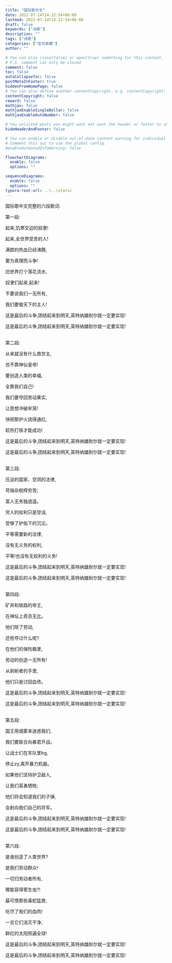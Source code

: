 ```yaml
---
title: "国际歌中文"
date: 2022-07-14T14:22:54+08:00
lastmod: 2022-07-14T14:22:54+08:00
draft: false
keywords: ["诗歌"]
description: ""
tags: ["诗歌"]
categories: ["佳句收藏"]
author: ""

# You can also close(false) or open(true) something for this content.
# P.S. comment can only be closed
comment: false
toc: false
autoCollapseToc: false
postMetaInFooter: true
hiddenFromHomePage: false
# You can also define another contentCopyright. e.g. contentCopyright: "This is another copyright."
contentCopyright: false
reward: false
mathjax: false
mathjaxEnableSingleDollar: false
mathjaxEnableAutoNumber: false

# You unlisted posts you might want not want the header or footer to show
hideHeaderAndFooter: false

# You can enable or disable out-of-date content warning for individual post.
# Comment this out to use the global config.
#enableOutdatedInfoWarning: false

flowchartDiagrams:
  enable: false
  options: ""

sequenceDiagrams: 
  enable: false
  options: ""
typora-root-url: ..\..\static
---
```


<!--more-->
国际歌中文完整的六段歌词:

第一段:

起来,饥寒交迫的奴隶!

起来,全世界受苦的人!

满腔的热血已经沸腾,

要为真理而斗争!

旧世界打个落花流水,

奴隶们起来,起来!

不要说我们一无所有,

我们要做天下的主人!

这是最后的斗争,团结起来到明天,英特纳雄耐尔就一定要实现!

这是最后的斗争,团结起来到明天,英特纳雄耐尔就一定要实现!

</br>
第二段:

从来就没有什么救世主,

也不靠神仙皇帝!

要创造人类的幸福,

全靠我们自己!

我们要夺回劳动果实,

让思想冲破牢笼!

快把那炉火烧得通红,

趁热打铁才能成功!

这是最后的斗争,团结起来到明天,英特纳雄耐尔就一定要实现!

这是最后的斗争,团结起来到明天,英特纳雄耐尔就一定要实现!

</br>
第三段:

压迫的国家、空洞的法律,

苛捐杂税榨穷苦;

富人无务独逍遥。

穷人的权利只是空话,

受够了护佑下的沉沦。

平等需要新的法律,

没有无义务的权利,

平等!也没有无权利的义务!

这是最后的斗争,团结起来到明天,英特纳雄耐尔就一定要实现!

这是最后的斗争,团结起来到明天,英特纳雄耐尔就一定要实现!

</br>
第四段:

矿井和铁路的帝王,

在神坛上奇丑无比。

他们除了劳动,

还抢夺过什么呢?

在他们的保险箱里,

劳动的创造一无所有!

从剥削者的手里,

他们只是讨回血债。

这是最后的斗争,团结起来到明天,英特纳雄耐尔就一定要实现!

这是最后的斗争,团结起来到明天,英特纳雄耐尔就一定要实现!

</br>
第五段:

国王用烟雾来迷惑我们,

我们要联合向暴君开战。

让战士们在军队里bg,

停止zy,离开暴力机器。

如果他们坚持护卫敌人,

让我们英勇牺牲;

他们将会知道我们的子弹,

会射向我们自己的将军。

这是最后的斗争,团结起来到明天,英特纳雄耐尔就一定要实现!

这是最后的斗争,团结起来到明天,英特纳雄耐尔就一定要实现!

</br>
第六段:

是谁创造了人类世界?

是我们劳动群众!

一切归劳动者所有,

哪能容得寄生虫?!

最可恨那些毒蛇猛兽,

吃尽了我们的血肉!

一旦它们消灭干净,

鲜红的太阳照遍全球!

这是最后的斗争,团结起来到明天,英特纳雄耐尔就一定要实现!

这是最后的斗争,团结起来到明天,英特纳雄耐尔就一定要实现!